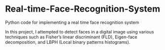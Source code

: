 # Real-time-Face-Recognition-System
Python code for implementing a real time face recognition system

In this project, I attempted to detect faces in a digital image using various techniques such as Fisher’s linear discriminant (FLD), Eigen-face decomposition, and LBPH (Local binary patterns histograms).
